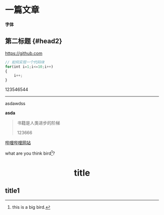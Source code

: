 # 一篇文章

**字体**

## 第二标题 {#head2}

 <https://github.com>

``` js
// 如何实现一个代码块
for(int i=1;i<=10;i++)
{
	i++;
}
```

123546544

-------

asdawdss

**asda**

> 书籍是人类进步的阶梯 
>
> 123666

[哔哩哔哩网站]([哔哩哔哩](https://www.bilibili.com/))



what are you think bird[^big]?



[^big]:this is a big bird.

#  <center> title </center>

## title1



